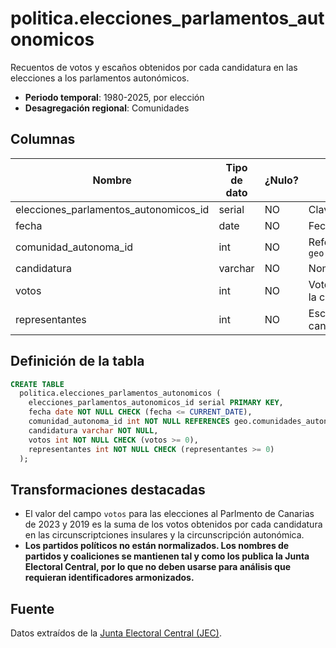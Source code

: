 # politica.elecciones_parlamentos_autonomicos

Recuentos de votos y escaños obtenidos por cada candidatura en las elecciones a los parlamentos autonómicos.

- **Periodo temporal**: 1980-2025, por elección
- **Desagregación regional**: Comunidades

## Columnas

| Nombre | Tipo de dato | ¿Nulo? | Descripción |
| --- | --- | --- | --- |
| elecciones_parlamentos_autonomicos_id | serial | NO | Clave primaria |
| fecha | date | NO | Fecha de la elección |
| comunidad_autonoma_id | int | NO | Referencia a `geo.comunidades_autonomas` |
| candidatura | varchar | NO | Nombre de la candidatura |
| votos | int | NO | Votos válidos recibidos por la candidatura |
| representantes | int | NO | Escaños obtenidos por la candidatura |

## Definición de la tabla

```sql
CREATE TABLE
  politica.elecciones_parlamentos_autonomicos (
    elecciones_parlamentos_autonomicos_id serial PRIMARY KEY,
    fecha date NOT NULL CHECK (fecha <= CURRENT_DATE),
    comunidad_autonoma_id int NOT NULL REFERENCES geo.comunidades_autonomas (comunidad_autonoma_id),
    candidatura varchar NOT NULL,
    votos int NOT NULL CHECK (votos >= 0),
    representantes int NOT NULL CHECK (representantes >= 0)
  );
```

## Transformaciones destacadas

- El valor del campo `votos` para las elecciones al Parlmento de Canarias de 2023 y 2019 es la suma de los votos obtenidos por cada candidatura en las circunscriptciones insulares y la circunscripción autonómica.
- **Los partidos políticos no están normalizados. Los nombres de partidos y coaliciones se mantienen tal y como los publica la Junta Electoral Central, por lo que no deben usarse para análisis que requieran identificadores armonizados.**

## Fuente

Datos extraídos de la <a href="https://www.juntaelectoralcentral.es/cs/jec/elecciones/autonomicas" target="_blank">Junta Electoral Central (JEC)</a>.
